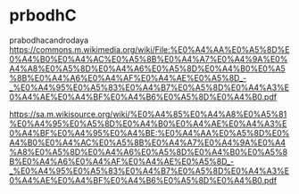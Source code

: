 
# prbodhC
prabodhacandrodaya
https://commons.m.wikimedia.org/wiki/File:%E0%A4%AA%E0%A5%8D%E0%A4%B0%E0%A4%AC%E0%A5%8B%E0%A4%A7%E0%A4%9A%E0%A4%A8%E0%A5%8D%E0%A4%A6%E0%A5%8D%E0%A4%B0%E0%A5%8B%E0%A4%A6%E0%A4%AF%E0%A4%AE%E0%A5%8D_-_%E0%A4%95%E0%A5%83%E0%A4%B7%E0%A5%8D%E0%A4%A3%E0%A4%AE%E0%A4%BF%E0%A4%B6%E0%A5%8D%E0%A4%B0.pdf

https://sa.m.wikisource.org/wiki/%E0%A4%85%E0%A4%A8%E0%A5%81%E0%A4%95%E0%A5%8D%E0%A4%B0%E0%A4%AE%E0%A4%A3%E0%A4%BF%E0%A4%95%E0%A4%BE:%E0%A4%AA%E0%A5%8D%E0%A4%B0%E0%A4%AC%E0%A5%8B%E0%A4%A7%E0%A4%9A%E0%A4%A8%E0%A5%8D%E0%A4%A6%E0%A5%8D%E0%A4%B0%E0%A5%8B%E0%A4%A6%E0%A4%AF%E0%A4%AE%E0%A5%8D_-_%E0%A4%95%E0%A5%83%E0%A4%B7%E0%A5%8D%E0%A4%A3%E0%A4%AE%E0%A4%BF%E0%A4%B6%E0%A5%8D%E0%A4%B0.pdf

## 

